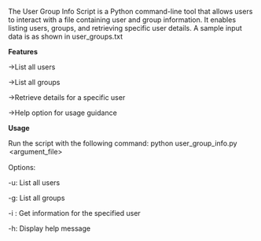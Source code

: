 
The User Group Info Script is a Python command-line tool that allows users to interact with a file containing user and group information. It enables listing users, groups, and retrieving specific user details.
A sample input data is as shown in user_groups.txt

**Features**

->List all users

->List all groups

->Retrieve details for a specific user

->Help option for usage guidance

**Usage**

Run the script with the following command: python user_group_info.py <option> <argument_file>

Options:

-u: List all users

-g: List all groups

-i <username>: Get information for the specified user

-h: Display help message
